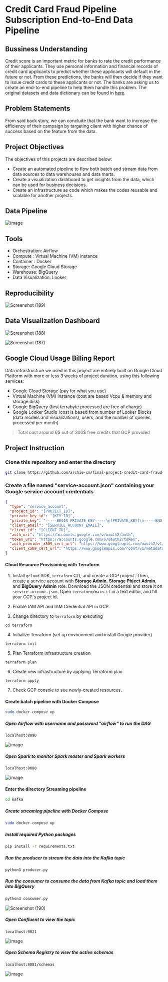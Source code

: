 # Credit Card Fraud Pipeline Subscription End-to-End Data Pipeline

## Bussiness Understanding

Credit score is an important metric for banks to rate the credit performance of their applicants. 
They use personal information and financial records of credit card applicants to predict whether these applicants will default in the future or not. 
From these predictions, the banks will then decide if they want to issue credit cards to these applicants or not. 
The banks are asking us to create an end-to-end pipeline to help them handle this problem. 
The original datasets and data dictionary can be found in [here](https://www.kaggle.com/datasets/rikdifos/credit-card-approval-prediction).

## Problem Statements

From said back story, we can conclude that the bank want to increase the efficiency of their campaign by targeting client with higher chance of success based on the feature from the data.

## Project Objectives
The objectives of this projects are described below:
- Create an automated pipeline to flow both batch and stream data from data sources to data warehouses and data marts.
- Create a visualization dashboard to get insights from the data, which can be used for business decisions.
- Create an infrastructure as code which makes the codes reusable and scalable for another projects.

## Data Pipeline
![image](https://user-images.githubusercontent.com/108534539/230115233-4fb03230-53f4-4e25-a70d-11cbd7beb4c8.png)

## Tools

- Orchestration: Airflow
- Compute : Virtual Machine (VM) instance
- Container : Docker
- Storage: Google Cloud Storage
- Warehouse: BigQuery
- Data Visualization: Looker

## Reproducibility
![Screenshot (189)](https://user-images.githubusercontent.com/108534539/230118957-612b63c8-4edd-4aaa-9700-92b439ff870a.png)

## Data Visualization Dashboard
![Screenshot (188)](https://user-images.githubusercontent.com/108534539/230117610-c579e654-8bf5-487b-be4f-f0354212f220.png)

![Screenshot (187)](https://user-images.githubusercontent.com/108534539/230117643-9577559c-ac6d-4e47-8dcf-4af817646479.png)


## Google Cloud Usage Billing Report
Data infrastructure we used in this project are entirely built on Google Cloud Platform with more or less 3 weeks of project duration, 
using this following services:
- Google Cloud Storage (pay for what you use)
- Virtual Machine (VM) instance (cost are based Vcpu & memory and storage disk)
- Google BigQuery (first terrabyte processed are free of charge)
- Google Looker Studio (cost is based from number of Looker Blocks (data models and visualizations), users, and the number of queries processed per month)
> Total cost around 6$ out of 300$ free credits that GCP provided

## Project Instruction
### Clone this repository and enter the directory
```bash
git clone https://github.com/archie-cm/final-project-credit-card-fraud-pipeline.git && cd final-project-credit-card-fraud-pipeline
```


### Create a file named "service-account.json" containing your Google service account credentials
```json
{
  "type": "service_account",
  "project_id": "[PROJECT_ID]",
  "private_key_id": "[KEY_ID]",
  "private_key": "-----BEGIN PRIVATE KEY-----\n[PRIVATE_KEY]\n-----END PRIVATE KEY-----\n",
  "client_email": "[SERVICE_ACCOUNT_EMAIL]",
  "client_id": "[CLIENT_ID]",
  "auth_uri": "https://accounts.google.com/o/oauth2/auth",
  "token_uri": "https://accounts.google.com/o/oauth2/token",
  "auth_provider_x509_cert_url": "https://www.googleapis.com/oauth2/v1/certs",
  "client_x509_cert_url": "https://www.googleapis.com/robot/v1/metadata/x509/[SERVICE_ACCOUNT_EMAIL]"
}
```
#### Cloud Resource Provisioning with Terraform

1. Install `gcloud` SDK, `terraform` CLI, and create a GCP project. Then, create a service account with **Storage Admin**, **Storage Pbject Admin**, and **BigQuery Admin** role. Download the JSON credential and store it on `service-account.json`. Open `terraform/main.tf` in a text editor, and fill your GCP's project id.

2. Enable IAM API and IAM Credential API in GCP.

3. Change directory to `terraform` by executing
```
cd terraform
```

4. Initialize Terraform (set up environment and install Google provider)
```
terraform init
```
5. Plan Terraform infrastructure creation
```
terraform plan
```
6. Create new infrastructure by applying Terraform plan
```
terraform apply
```
7. Check GCP console to see newly-created resources.

#### Create batch pipeline with Docker Compose
```bash
sudo docker-compose up
```

##### Open Airflow with username and password "airflow" to run the DAG
```
localhost:8090
```

![image](https://user-images.githubusercontent.com/108534539/230137434-ca2e097f-2003-4cf1-8578-a1bc69c0f73d.png)

##### Open Spark to monitor Spark master and Spark workers
```
localhost:8080
```
![image](https://user-images.githubusercontent.com/108534539/230136347-1fe5de5e-3585-4b04-8665-a14512f0efe3.png)


#### Enter the directory Streaming pipeline
```bash
cd kafka
```

##### Create streaming pipeline with Docker Compose
```bash
sudo docker-compose up
```

##### Install required Python packages
```bash
pip install -r requirements.txt
```

##### Run the producer to stream the data into the Kafka topic
```bash
python3 producer.py
```

##### Run the consumer to consume the data from Kafka topic and load them into BigQuery
```bash
python3 consumer.py
```

![Screenshot (190)](https://user-images.githubusercontent.com/108534539/230141794-eb04880c-bf5e-4566-aa94-cbe8501e6e3f.png)

##### Open Confluent to view the topic
```
localhost:9021
```
![image](https://user-images.githubusercontent.com/108534539/230141014-bb9ef28b-af25-4fa8-b49a-ce5ef8f69aa2.png)

##### Open Schema Registry to view the active schemas
```
localhost:8081/schemas
```
![image](https://user-images.githubusercontent.com/108534539/230141266-c959f01b-b51e-4dc4-8adf-39cd820f466a.png)

